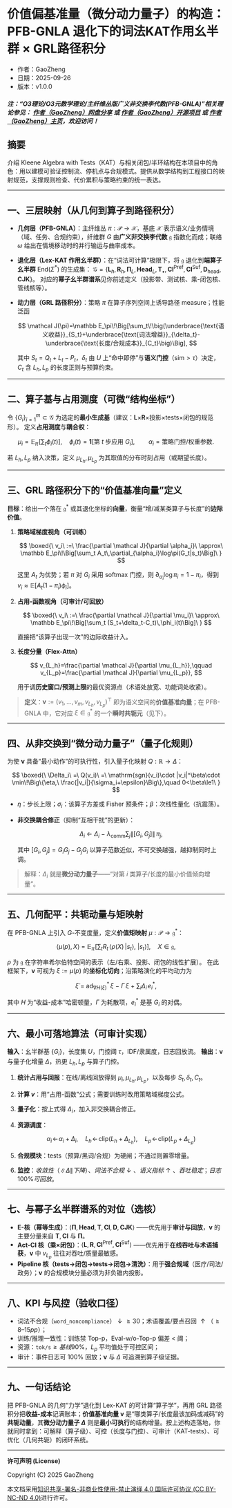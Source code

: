 # 价值偏基准量（微分动力量子）的构造：PFB-GNLA 退化下的词法KAT作用幺半群 × GRL路径积分

- 作者：GaoZheng
- 日期：2025-09-26
- 版本：v1.0.0

#### ***注：“O3理论/O3元数学理论/主纤维丛版广义非交换李代数(PFB-GNLA)”相关理论参见： [作者（GaoZheng）网盘分享](https://drive.google.com/drive/folders/1lrgVtvhEq8cNal0Aa0AjeCNQaRA8WERu?usp=sharing) 或 [作者（GaoZheng）开源项目](https://github.com/CTaiDeng/open_meta_mathematical_theory) 或 [作者（GaoZheng）主页](https://mymetamathematics.blogspot.com)，欢迎访问！***

## 摘要
介绍 Kleene Algebra with Tests（KAT）与相关闭包/半环结构在本项目中的角色：用以建模可验证控制流、停机点与合规模式。提供从数学结构到工程接口的映射规范，支撑规则检查、代价累积与策略约束的统一表达。

---

## 一、三层映射（从几何到算子到路径积分）

* **几何层（PFB-GNLA）**：主纤维丛 $\pi:\mathcal P\to \mathcal X$，基底 $\mathcal X$ 表示语义/业务情境（域、任务、合规约束），纤维群 $G$ 由**广义非交换李代数** $\mathfrak g$ 指数化而成；联络 $\omega$ 给出在情境移动时的并行输运与曲率成本。
* **退化层（Lex-KAT 作用幺半群）**：在“词法可计算”极限下，将 $\mathfrak g$ 退化到**端算子幺半群** $\mathrm{End}(\Sigma^*)$ 的生成集：
  $\mathcal G=\{\mathbf L_h,\mathbf R_h,\boldsymbol\Pi_L,\mathbf{Head}_L,\mathbf T_{\bullet},\mathbf{Cl}^{\text{Pref}},\mathbf{Cl}^{\text{Suf}},\mathbf D_{\text{head}},\mathbf{CJK}\}$。
  对应的**幂子幺半群谱系**见你前述定义（投影带、测试核、乘-闭包核、管线核等）。
* **动力层（GRL 路径积分）**：策略 $\pi$ 在算子序列空间上诱导路径 measure；性能泛函

  $$
  \mathcal J(\pi)=\mathbb E_\pi\!\Big[\sum_t\!\big(\underbrace{\text{语义收益}}_{S_t}+\underbrace{\text{词法增益}}_{\delta_t}-\underbrace{\text{长度/合规成本}}_{C_t}\big)\Big],
  $$

  其中 $S_t=Q_t+L_t-P_t$，$\delta_t$ 由 $U$ 上“命中即停”与**语义门控**（$\mathrm{sim}>\tau$）决定，$C_t$ 含 $L_h,L_p$ 的长度正则与预算约束。

---

## 二、算子基与占用测度（可微“结构坐标”）

令 $\{G_i\}_{i=1}^m\subset \mathcal G$ 为选定的**最小生成基**（建议：$\mathbf L$×$\mathbf R$×投影×tests×闭包的规范形）。
定义**占用测度**与**耦合权**：

$$
\mu_i=\mathbb E_\pi\!\Big[\sum_t \phi_i(t)\Big],\quad 
\phi_i(t)=\mathbf 1[\text{第 }t\text{ 步应用 }G_i],\qquad
\alpha_i=\text{策略门控/权重参数}.
$$

若 $L_h,L_p$ 纳入决策，定义 $\mu_{L_h},\mu_{L_p}$ 为其取值的分布时刻占用（或期望长度）。

---

## 三、GRL 路径积分下的“价值基准向量”定义

**目标**：给出一个落在 $\mathfrak g^*$ 或其退化坐标的**向量**，衡量“增/减某类算子与长度”的**边际价值**。

1. **策略域梯度视角（可训练）**

   $$
   \boxed{\ v_i\ :=\ \frac{\partial \mathcal J}{\partial \alpha_i}\ \approx\ \mathbb E_\pi\!\Big[\sum_t A_t\,\partial_{\alpha_i}\log\pi(G_t|s_t)\Big]\ } 
   $$

   这里 $A_t$ 为优势；若 $\pi$ 对 $G_i$ 采用 softmax 门控，则
   $\partial_{\alpha_i}\log\pi_i=1-\pi_i$，得到 $v_i\approx\mathbb E[A_t(1-\pi_i)\phi_i]$。
2. **占用-函数视角（可审计/可回放）**

   $$
   \boxed{\ v_i\ :=\ \frac{\partial \mathcal J}{\partial \mu_i}\ \approx\ \mathbb E_\pi\!\Big[\sum_t (S_t+\delta_t-C_t)\,\phi_i(t)\Big]\ } 
   $$

   直接把“该算子出现一次”的边际收益计入。
3. **长度分量（Flex-Attn）**

   $$
   v_{L_h}=\frac{\partial \mathcal J}{\partial \mu_{L_h}},\qquad v_{L_p}=\frac{\partial \mathcal J}{\partial \mu_{L_p}},
   $$

   用于调**历史窗口/预测上限**的最优资源点（术语处放宽、功能词处收紧）。

> **定义**：$\mathbf v:=(v_1,\dots,v_m,v_{L_h},v_{L_p})^\top$ 即为语义空间的**价值基准向量**；在 PFB-GNLA 中，它对应 $\xi\in\mathfrak g^*$ 的一个**瞬时共轭元**（见下）。

---

## 四、从非交换到“微分动力量子”（量子化规则）

为使 $\mathbf v$ 具备“最小动作”的可执行性，引入量子化映射 $Q:\mathbb R\to\Delta$：

$$
\boxed{\ \Delta_i\ =\ Q(v_i)\ =\ \mathrm{sgn}(v_i)\cdot |v_i|^\beta\cdot \min\!\Big\{\eta,\ \frac{|v_i|}{\sigma_i+\epsilon}\Big\},\quad 0<\beta\le1\ }
$$

* $\eta$：步长上限；$\sigma_i$：该算子方差或 Fisher 预条件；$\beta$：次线性量化（抗震荡）。
* **非交换耦合修正**（抑制“互相干扰”的更新）：

  $$
  \Delta_i\ \leftarrow\ \Delta_i\ -\ \lambda_{\mathrm{comm}}\sum_j \|[G_i,G_j]\|\,\pi_j,
  $$

  其中 $[G_i,G_j]=G_iG_j-G_jG_i$ 以算子范数近似，不可交换越强，越抑制同时上调。

> 解释：$\Delta_i$ 就是**微分动力量子**——“对第 $i$ 类算子/长度的最小价值倾向增量”。

---

## 五、几何配平：共轭动量与矩映射

在 PFB-GNLA 上引入 $G$-不变度量，定义**价值矩映射** $\mu:\mathcal P\to\mathfrak g^*$：

$$
\langle \mu(p), X\rangle\ =\ \mathbb E_\pi\!\Big[\sum_t R_t\, \langle \rho(X)\,|s_t\rangle,\ |s_t\rangle\Big],\quad X\in\mathfrak g,
$$

$\rho$ 为 $\mathfrak g$ 在字符串希尔伯特空间的表示（左/右乘、投影、闭包的线性扩展）。
在此框架下，$\mathbf v$ 可视为 $\xi:=\mu(p)$ 的**坐标化切向**；沿策略演化的平均动力为

$$
\dot\xi\ =\ \mathrm{ad}^*_{\nabla H(\xi)}\,\xi\ -\ \Gamma\,\xi\ +\ \sum_i \Delta_i\,e_i^*,
$$

其中 $H$ 为“收益-成本”哈密顿量，$\Gamma$ 为耗散项，$e_i^*$ 是基 $G_i$ 的对偶。

---

## 六、最小可落地算法（可审计实现）

**输入**：幺半群基 $\{G_i\}$，长度集 $U$，门控阈 $\tau$，IDF/隶属度，日志回放流。
**输出**：$\mathbf v$ 与量子化增量 $\Delta$，热更 $L_h,L_p$ 与算子门控。

1. **统计占用与回报**：在线/离线回放得到 $\mu_i,\mu_{L_h},\mu_{L_p}$，以及每步 $S_t,\delta_t,C_t$。
2. **计算 $v$**：用“占用-函数”公式；需要训练时改用策略域梯度公式。
3. **量子化**：按上式得 $\Delta_i$，加入非交换耦合修正。
4. **资源调度**：

   $$
   \alpha_i\!\leftarrow\!\alpha_i+\Delta_i,\quad
   L_h\!\leftarrow\!\mathrm{clip}(L_h+\Delta_{L_h}),\quad
   L_p\!\leftarrow\!\mathrm{clip}(L_p+\Delta_{L_p})
   $$
5. **合规模块**：tests（预算/黑词/合规）为硬闸；不通过则置零增量。
6. **监控**：$收敛性（\|\Delta\| 下降）、词法不合规↓、语义指标↑、吞吐稳定；日志 100\% 可回放$。

---

## 七、与幂子幺半群谱系的对位（选核）

* **E-核（幂等生成）**：$\langle \boldsymbol\Pi, \mathbf{Head}, \mathbf T, \mathbf{Cl}, \mathbf D, \mathbf{CJK}\rangle$ ——优先用于**审计与回放**，$\mathbf v$ 的主要分量来自 $\mathbf T,\mathbf{Cl}$ 与 $\boldsymbol\Pi$。
* **Act-Cl 核（乘×闭包）**：$\langle \mathbf L,\mathbf R,\mathbf{Cl}^{\text{Pref}},\mathbf{Cl}^{\text{Suf}}\rangle$ ——优先用于**在线吞吐与术语捕获**，$\mathbf v$ 中 $v_{L_p}$ 往往对吞吐/质量最敏感。
* **Pipeline 核（tests→闭包→tests→闭包→清洗）**：用于**强合规域**（医疗/司法/政务）；$\mathbf v$ 的合规模块分量必须为非负锥内投影。

---

## 八、KPI 与风控（验收口径）

* 词法不合规（`word_noncompliance`）$↓≥30%$；术语覆盖/要点召回 $↑（≥8–15pp）$；
* 训练/推理一致性：训练禁 Top-p，Eval-w/o-Top-p 偏差 < 阈；
* 资源：$\texttt{tok/s} ≥ 基线 90\%$，$L_p$ 平均值处于可控区间；
* 审计：事件日志可 100% 回放；$\mathbf v$ 与 $\Delta$ 可追溯到算子级证据。

---

## 九、一句话结论

把 PFB-GNLA 的几何“力学”退化到 Lex-KAT 的可计算“算子学”，再用 GRL 路径积分把**收益-成本**记满账本；**价值基准向量 $\mathbf v$** 是“哪类算子/长度最该加码或减码”的**共轭动量**，其**微分动力量子 $\Delta$** 则是**最小可执行**的结构增量。按上述构造落地，你就同时拿到：可解释（算子级）、可控（长度与门控）、可审计（KAT-tests）、可优化（几何共轭）的闭环系统。

---

**许可声明 (License)**

Copyright (C) 2025 GaoZheng

本文档采用[知识共享-署名-非商业性使用-禁止演绎 4.0 国际许可协议 (CC BY-NC-ND 4.0)](https://creativecommons.org/licenses/by-nc-nd/4.0/deed.zh-Hans)进行许可。
